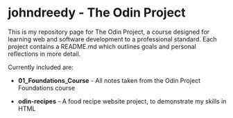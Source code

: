 # johndreedy - The Odin Project

This is my repository page for The Odin Project, a course designed for learning web and software development to a professional standard. Each project contains a README.md which outlines goals and personal reflections in more detail.

Currently included are:

* __01_Foundations_Course__ - All notes taken from the Odin Project Foundations course

* __odin-recipes__ - A food recipe website project, to demonstrate my skills in HTML

